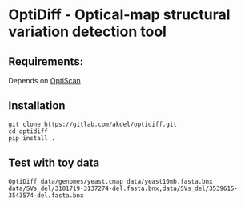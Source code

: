 # OptiDiff - Optical-map structural variation detection tool

## Requirements:

Depends on [OptiScan](https://gitlab.com/akdel/OptiScan)

## Installation

```shell script
git clone https://gitlab.com/akdel/optidiff.git
cd optidiff
pip install .
```

## Test with toy data
```shell script
OptiDiff data/genomes/yeast.cmap data/yeast10mb.fasta.bnx data/SVs_del/3101719-3137274-del.fasta.bnx,data/SVs_del/3539615-3543574-del.fasta.bnx
```